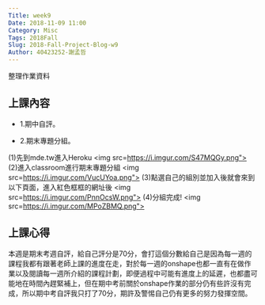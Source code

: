 ```yaml
---
Title: week9
Date: 2018-11-09 11:00
Category: Misc
Tags: 2018Fall
Slug: 2018-Fall-Project-Blog-w9
Author: 40423252-謝孟哲
---
```


整理作業資料

<!-- PELICAN_END_SUMMARY -->

上課內容
----

* 1.期中自評。

* 2.期末專題分組。

(1)先到mde.tw進入Heroku
<img src=https://i.imgur.com/S47MQGy.png">
(2)進入classroom進行期末專題分組
<img src=https://i.imgur.com/VucUYoa.png">
(3)點選自己的組別並加入後就會來到以下頁面，進入紅色框框的網址後
<img src=https://i.imgur.com/PnnOcsW.png">
(4)分組完成!
<img src=https://i.imgur.com/MPoZBMQ.png">


上課心得
----

本週是期末考週自評，給自己評分是70分，會打這個分數給自己是因為每一週的課程我都有跟著老師上課的進度在走，對於每一週的onshape也都一直有在做作業以及閱讀每一週所介紹的課程計劃，即便過程中可能有進度上的延遲，也都盡可能地在時間內趕緊補上，但在期中考前關於onshape作業的部分仍有些許沒有完成，所以期中考自評我只打了70分，期許及警惕自己仍有更多的努力發揮空間。